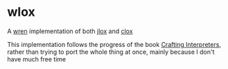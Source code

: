 # wlox

A [wren](https://www.wren.io) implementation of both [jlox](http://craftinginterpreters.com/) and [clox](http://craftinginterpreters.com/)

This implementation follows the progress of the book [Crafting Interpreters](http://craftinginterpreters.com/), rather than trying to port the whole thing at once, mainly because I don't have much free time
